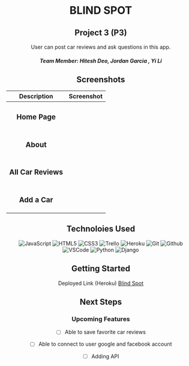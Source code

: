 <div align="center">
   <h1> BLIND SPOT </h1>
   <h2> Project 3  (P3) </h2>
User can post car reviews and ask questions in this app.

<h5>Team Member: Hitesh Deo, Jordan Garcia , Yi Li </h5>

## Screenshots
| Description | Screenshot |
|------------ | ------------|
| <h3 align="center">Home Page</h3> | <img >
| <h3 align="center">About</h3> | <img >
| <h3 align="center">All Car Reviews </h3> |  <img>
| <h3 align="center"> Add a Car</h3> | <img>
</details>

## Technoloies Used
![JavaScript](https://img.shields.io/badge/-JavaScript-333?style=flat&logo=javascript) 
![HTML5](https://img.shields.io/badge/-HTML5-333?style=flat&logo=html5)
![CSS3](https://img.shields.io/badge/-CSS-333?style=flat&logo=css3)
![Trello](https://img.shields.io/badge/-Trello-333?style=flat&logo=trello)
![Heroku](https://img.shields.io/badge/-Heroku-333?style=flat&logo=heroku)
![Git](https://img.shields.io/badge/-Git-333?style=flat&logo=git)
![Github](https://img.shields.io/badge/-GitHub-333?style=flat&logo=github)
![VSCode](https://img.shields.io/badge/-VS_Code-333?style=flat&logo=visualstudio)
![Python](https://img.shields.io/badge/-Python-333?style=flat&logo=python)
![Django](https://img.shields.io/badge/-Django-333?style=flat&logo=django)

## Getting Started

Deployed Link (Heroku)
[Blind Spot]()

## Next Steps

### Upcoming Features

- [ ] Able to save favorite car reviews 

- [ ] Able to connect to user google and facebook account

- [ ] Adding API
